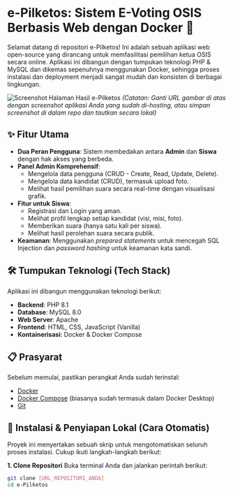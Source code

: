# e-Pilketos: Sistem E-Voting OSIS Berbasis Web dengan Docker 🚀

Selamat datang di repositori e-Pilketos! Ini adalah sebuah aplikasi web open-source yang dirancang untuk memfasilitasi pemilihan ketua OSIS secara online. Aplikasi ini dibangun dengan tumpukan teknologi PHP & MySQL dan dikemas sepenuhnya menggunakan Docker, sehingga proses instalasi dan deployment menjadi sangat mudah dan konsisten di berbagai lingkungan.

![Screenshot Halaman Hasil e-Pilketos](https://i.imgur.com/8QG3oHh.png)
*(Catatan: Ganti URL gambar di atas dengan screenshot aplikasi Anda yang sudah di-hosting, atau simpan screenshot di dalam repo dan tautkan secara lokal)*

## ✨ Fitur Utama

-   **Dua Peran Pengguna**: Sistem membedakan antara **Admin** dan **Siswa** dengan hak akses yang berbeda.
-   **Panel Admin Komprehensif**:
    -   Mengelola data pengguna (CRUD - Create, Read, Update, Delete).
    -   Mengelola data kandidat (CRUD), termasuk upload foto.
    -   Melihat hasil pemilihan suara secara real-time dengan visualisasi grafik.
-   **Fitur untuk Siswa**:
    -   Registrasi dan Login yang aman.
    -   Melihat profil lengkap setiap kandidat (visi, misi, foto).
    -   Memberikan suara (hanya satu kali per siswa).
    -   Melihat hasil perolehan suara secara publik.
-   **Keamanan**: Menggunakan *prepared statements* untuk mencegah SQL Injection dan *password hashing* untuk keamanan kata sandi.

## 🛠️ Tumpukan Teknologi (Tech Stack)

Aplikasi ini dibangun menggunakan teknologi berikut:

-   **Backend**: PHP 8.1
-   **Database**: MySQL 8.0
-   **Web Server**: Apache
-   **Frontend**: HTML, CSS, JavaScript (Vanilla)
-   **Kontainerisasi**: Docker & Docker Compose

## 📋 Prasyarat

Sebelum memulai, pastikan perangkat Anda sudah terinstal:

-   [Docker](https://www.docker.com/products/docker-desktop/)
-   [Docker Compose](https://docs.docker.com/compose/install/) (biasanya sudah termasuk dalam Docker Desktop)
-   [Git](https://git-scm.com/)

## 🚀 Instalasi & Penyiapan Lokal (Cara Otomatis)

Proyek ini menyertakan sebuah skrip untuk mengotomatiskan seluruh proses instalasi. Cukup ikuti langkah-langkah berikut:

**1. Clone Repositori**
Buka terminal Anda dan jalankan perintah berikut:
```bash
git clone [URL_REPOSITORI_ANDA]
cd e-Pilketos
